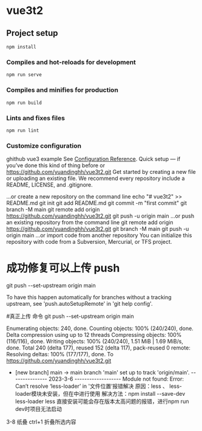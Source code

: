 # vue3t2
## Project setup
```
npm install
```
### Compiles and hot-reloads for development
```
npm run serve
```
### Compiles and minifies for production
```
npm run build
```
### Lints and fixes files
```
npm run lint
```
### Customize configuration
ghithub vue3  example 
See [Configuration Reference](https://cli.vuejs.org/config/).
Quick setup — if you’ve done this kind of thing before
or	
https://github.com/yuandinghh/vue3t2.git
Get started by creating a new file or uploading an existing file. We recommend every repository include a README, LICENSE, and .gitignore.

…or create a new repository on the command line
echo "# vue3t2" >> README.md
git init
git add README.md
git commit -m "first commit"
git branch -M main
git remote add origin https://github.com/yuandinghh/vue3t2.git
git push -u origin main
…or push an existing repository from the command line
git remote add origin https://github.com/yuandinghh/vue3t2.git
git branch -M main
git push -u origin main
…or import code from another repository
You can initialize this repository with code from a Subversion, Mercurial, or TFS project.


# 成功修复可以上传 push
  git push --set-upstream origin main
  
To have this happen automatically for branches without a tracking
upstream, see 'push.autoSetupRemote' in 'git help config'.

#真正上传 命令
 git push --set-upstream origin main

Enumerating objects: 240, done.
Counting objects: 100% (240/240), done.
Delta compression using up to 12 threads
Compressing objects: 100% (116/116), done.
Writing objects: 100% (240/240), 1.51 MiB | 1.69 MiB/s, done.
Total 240 (delta 177), reused 152 (delta 117), pack-reused 0
remote: Resolving deltas: 100% (177/177), done.
To https://github.com/yuandinghh/vue3t2.git
 * [new branch]      main -> main
branch 'main' set up to track 'origin/main'.
--------------- 2023-3-6 -------------------
Module not found: Error: Can’t resolve ‘less-loader’ in '文件位置’报错解决 
原因：less 、 less-loader模块未安装，但在中进行使用 
解决方法：npm install --save-dev less-loader less 
直接安装可能会存在版本太高问题的报错，进行npm run dev时项目无法启动

3-8 纸叠  ctrl+1  折叠所选内容